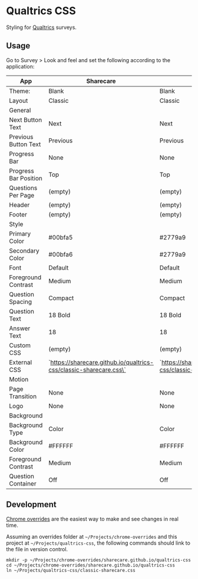 # Qualtrics CSS

 Styling for [Qualtrics](https://www.qualtrics.com/) surveys.

## Usage


Go to Survey > Look and feel and set the following according to the application:

| App                   | Sharecare                                                           | Carefirst                                                           |
| --------------------- | ------------------------------------------------------------------- | ------------------------------------------------------------------- |
| Theme:                | Blank                                                               | Blank                                                               |
| Layout                | Classic                                                             | Classic                                                             |
| General               |                                                                     |                                                                     |
| Next Button Text      | Next                                                                | Next                                                                |
| Previous Button Text  | Previous                                                            | Previous                                                            |
| Progress Bar          | None                                                                | None                                                                |
| Progress Bar Position | Top                                                                 | Top                                                                 |
| Questions Per Page    | (empty)                                                             | (empty)                                                             |
| Header                | (empty)                                                             | (empty)                                                             |
| Footer                | (empty)                                                             | (empty)                                                             |
| Style                 |                                                                     |                                                                     |
| Primary Color         | #00bfa5                                                             | #2779a9                                                             |
| Secondary Color       | #00bfa6                                                             | #2779a9                                                             |
| Font                  | Default                                                             | Default                                                             |
| Foreground Contrast   | Medium                                                              | Medium                                                              |
| Question Spacing      | Compact                                                             | Compact                                                             |
| Question Text         | 18 Bold                                                             | 18 Bold                                                             |
| Answer Text           | 18                                                                  | 18                                                                  |
| Custom CSS            | (empty)                                                             | (empty)                                                             |
| External CSS          | \`https://sharecare.github.io/qualtrics-css/classic-sharecare.css\` | \`https://sharecare.github.io/qualtrics-css/classic-carefirst.css\` |
| Motion                |                                                                     |                                                                     |
| Page Transition       | None                                                                | None                                                                |
| Logo                  | None                                                                | None                                                                |
| Background            |                                                                     |                                                                     |
| Background Type       | Color                                                               | Color                                                               |
| Background Color      | #FFFFFF                                                             | #FFFFFF                                                             |
| Foreground Contrast   | Medium                                                              | Medium                                                              |
| Question Container    | Off                                                                 | Off                                                                 |

## Development

[Chrome overrides](https://developer.chrome.com/blog/new-in-devtools-65/#overrides) are the easiest way to make and see changes in real time.

Assuming an overrides folder at `~/Projects/chrome-overrides` and this project at `~/Projects/qualtrics-css`, the following commands should link to the file in version control.

```
mkdir -p ~/Projects/chrome-overrides/sharecare.github.io/qualtrics-css
cd ~/Projects/chrome-overrides/sharecare.github.io/qualtrics-css
ln ~/Projects/qualtrics-css/classic-sharecare.css
```
